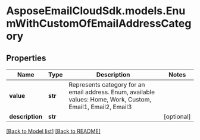 # AsposeEmailCloudSdk.models.EnumWithCustomOfEmailAddressCategory
## Properties
Name | Type | Description | Notes
------------ | ------------- | ------------- | -------------
**value** | **str** | Represents category for an email address. Enum, available values: Home, Work, Custom, Email1, Email2, Email3 | 
**description** | **str** |  | [optional] 



[[Back to Model list]](Models.md) [[Back to README]](README.md)


